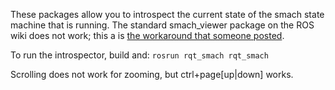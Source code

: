 These packages allow you to introspect the current state of the smach
state machine that is running.  The standard smach_viewer package on the ROS
wiki does not work; this a is [the workaround that someone posted](https://gist.github.com/matt3o/88bced95dba37a8932a51904d0734dff).


To run the introspector, build and: `rosrun rqt_smach rqt_smach`


Scrolling does not work for zooming, but ctrl+page[up|down] works.
